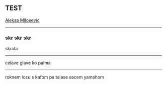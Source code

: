

## TEST

[Aleksa Milosevic](https://aleksam15.github.io/online-cv/)

---

### skr skr skr
skrata

---


celave glave ko palma

---


roknem lozu s kafom pa talase secem yamahom


